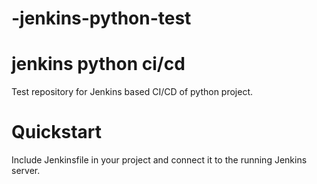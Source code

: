# -jenkins-python-test

# jenkins python ci/cd
Test repository for Jenkins based CI/CD of python project.

# Quickstart
Include Jenkinsfile in your project and connect it to the running Jenkins server.
